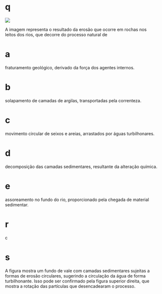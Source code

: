# q
![](https://firebasestorage.googleapis.com/v0/b/firebase-enemio.appspot.com/o/questoes%2F108%2F76170156-462a-dfad-5e29-ff813cd0e302.png?alt=media\&token=7ba93284-c1fb-457f-b32b-3643635dd7cd)

A imagem representa o resultado da erosão que ocorre em rochas nos leitos dos rios, que decorre do processo natural de

# a
fraturamento geológico, derivado da força dos agentes internos.

# b
solapamento de camadas de argilas, transportadas pela correnteza.

# c
movimento circular de seixos e areias, arrastados por águas turbilhonares.

# d
decomposição das camadas sedimentares, resultante da alteração química.

# e
assoreamento no fundo do rio, proporcionado pela chegada de material sedimentar.

# r
c

# s
A figura mostra um fundo de vale com camadas sedimentares sujeitas a formas de erosão circulares, sugerindo a circulação da água de forma turbilhonante. Isso pode ser confirmado pela figura superior direita, que mostra a rotação das partículas que desencadearam o processo.
